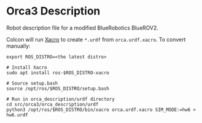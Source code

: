 # Orca3 Description

Robot description file for a modified BlueRobotics BlueROV2.

Colcon will run [Xacro](https://index.ros.org/r/xacro/github-ros-xacro/) to create `*.urdf` from `orca.urdf.xacro`.
To convert manually:

~~~
export ROS_DISTRO=<the latest distro>

# Install Xacro
sudo apt install ros-$ROS_DISTRO-xacro

# Source setup.bash
source /opt/ros/$ROS_DISTRO/setup.bash

# Run in orca_description/urdf directory
cd src/orca3/orca_description/urdf
python3 /opt/ros/$ROS_DISTRO/bin/xacro orca.urdf.xacro SIM_MODE:=hw6 > hw6.urdf
~~~